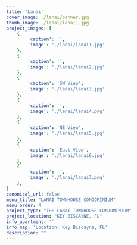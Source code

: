 ```yaml
---
title: 'Lanai'
cover_image: ./lanai/banner.jpg
thumb_image: ./lanai/lanai1.jpg
project_images: [
    {
        'caption': '',
        'image': './lanai/lanai1.jpg'
    },
    {
        'caption': '',
        'image': './lanai/lanai2.jpg' 
    },
    {
        'caption': 'SW View',
        'image': './lanai/lanai3.jpg' 
    },
    {
        'caption': '',
        'image': './lanai/lanai4.png' 
    },
    {
        'caption': 'NE View',
        'image': './lanai/lanai5.jpg' 
    },
    {
        'caption': 'East View',
        'image': './lanai/lanai6.jpg' 
    },
    {
        'caption': '',
        'image': './lanai/lanai7.png' 
    },  
]
canonical_url: false
menu_title: "LANAI TOWNHOUSE CONDOMINIUM"
menu_order: 4
project_type: "THE LANAI TOWNHOUSE CONDOMINIUM"
project_location: "KEY BISCAYNE, FL"
info_apartment: ''
info_map: 'Location: Key Biscayne, FL'
description: ""
---
```


